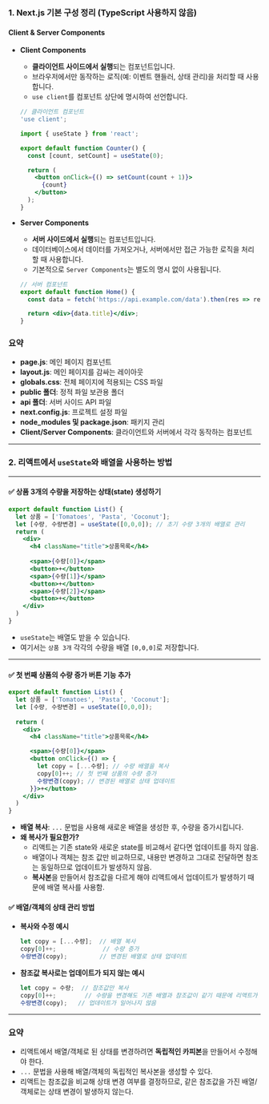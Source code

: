 ### 1. **Next.js 기본 구성 정리 (TypeScript 사용하지 않음)**

#### **Client & Server Components**

- **Client Components**
  - **클라이언트 사이드에서 실행**되는 컴포넌트입니다.
  - 브라우저에서만 동작하는 로직(예: 이벤트 핸들러, 상태 관리)을 처리할 때 사용합니다.
  - `use client`를 컴포넌트 상단에 명시하여 선언합니다.

  ```jsx
  // 클라이언트 컴포넌트
  'use client';
  
  import { useState } from 'react';
  
  export default function Counter() {
    const [count, setCount] = useState(0);
  
    return (
      <button onClick={() => setCount(count + 1)}>
        {count}
      </button>
    );
  }
  ```

- **Server Components**
  - **서버 사이드에서 실행**되는 컴포넌트입니다.
  - 데이터베이스에서 데이터를 가져오거나, 서버에서만 접근 가능한 로직을 처리할 때 사용합니다.
  - 기본적으로 `Server Components`는 별도의 명시 없이 사용됩니다.

  ```jsx
  // 서버 컴포넌트
  export default function Home() {
    const data = fetch('https://api.example.com/data').then(res => res.json());
  
    return <div>{data.title}</div>;
  }
  ```

### **요약**
- **page.js**: 메인 페이지 컴포넌트
- **layout.js**: 메인 페이지를 감싸는 레이아웃
- **globals.css**: 전체 페이지에 적용되는 CSS 파일
- **public 폴더**: 정적 파일 보관용 폴더
- **api 폴더**: 서버 사이드 API 파일
- **next.config.js**: 프로젝트 설정 파일
- **node_modules 및 package.json**: 패키지 관리
- **Client/Server Components**: 클라이언트와 서버에서 각각 동작하는 컴포넌트

---

### 2. 리액트에서 `useState`와 배열을 사용하는 방법

---

#### ✅ **상품 3개의 수량을 저장하는 상태(state) 생성하기**
```jsx
export default function List() {
  let 상품 = ['Tomatoes', 'Pasta', 'Coconut'];
  let [수량, 수량변경] = useState([0,0,0]); // 초기 수량 3개의 배열로 관리
  return (
    <div>
      <h4 className="title">상품목록</h4>
      
      <span>{수량[0]}</span>
      <button>+</button>
      <span>{수량[1]}</span>
      <button>+</button>
      <span>{수량[2]}</span>
      <button>+</button>
    </div>
  )
}
```
- `useState`는 배열도 받을 수 있습니다.
- 여기서는 `상품 3개` 각각의 수량을 배열 `[0,0,0]`로 저장합니다.

---

#### ✅ **첫 번째 상품의 수량 증가 버튼 기능 추가**
```jsx
export default function List() {
  let 상품 = ['Tomatoes', 'Pasta', 'Coconut'];
  let [수량, 수량변경] = useState([0,0,0]);
  
  return (
    <div>
      <h4 className="title">상품목록</h4>

      <span>{수량[0]}</span>
      <button onClick={() => { 
        let copy = [...수량]; // 수량 배열을 복사
        copy[0]++; // 첫 번째 상품의 수량 증가
        수량변경(copy); // 변경된 배열로 상태 업데이트
      }}>+</button>
    </div>
  )
}
```
- **배열 복사**: `...` 문법을 사용해 새로운 배열을 생성한 후, 수량을 증가시킵니다.
- **왜 복사가 필요한가?**
  - 리액트는 기존 state와 새로운 state를 비교해서 같다면 업데이트를 하지 않음.
  - 배열이나 객체는 참조 값만 비교하므로, 내용만 변경하고 그대로 전달하면 참조는 동일하므로 업데이트가 발생하지 않음.
  - **복사본**을 만들어서 참조값을 다르게 해야 리액트에서 업데이트가 발생하기 때문에 배열 복사를 사용함.



#### ✅ **배열/객체의 상태 관리 방법**
- **복사와 수정 예시**
  ```javascript
  let copy = [...수량];  // 배열 복사
  copy[0]++;             // 수량 증가
  수량변경(copy);         // 변경된 배열로 상태 업데이트
  ```
- **참조값 복사로는 업데이트가 되지 않는 예시**
  ```javascript
  let copy = 수량;  // 참조값만 복사
  copy[0]++;        // 수량을 변경해도 기존 배열과 참조값이 같기 때문에 리액트가 인식하지 못함
  수량변경(copy);   // 업데이트가 일어나지 않음
  ```

---

### **요약**
- 리액트에서 배열/객체로 된 상태를 변경하려면 **독립적인 카피본**을 만들어서 수정해야 한다.
- `...` 문법을 사용해 배열/객체의 독립적인 복사본을 생성할 수 있다.
- 리액트는 참조값을 비교해 상태 변경 여부를 결정하므로, 같은 참조값을 가진 배열/객체로는 상태 변경이 발생하지 않는다.


